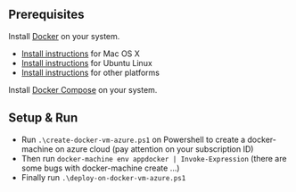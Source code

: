 ## Prerequisites

Install [Docker](https://www.docker.com/) on your system.

* [Install instructions](https://docs.docker.com/installation/mac/) for Mac OS X
* [Install instructions](https://docs.docker.com/installation/ubuntulinux/) for Ubuntu Linux
* [Install instructions](https://docs.docker.com/installation/) for other platforms

Install [Docker Compose](http://docs.docker.com/compose/) on your system.


## Setup & Run 

* Run `.\create-docker-vm-azure.ps1` on Powershell to create a docker-machine on azure cloud (pay attention on your subscription ID)
* Then run  `docker-machine env appdocker | Invoke-Expression` (there are some bugs with docker-machine create ...)
* Finally run `.\deploy-on-docker-vm-azure.ps1` 

